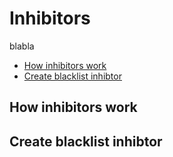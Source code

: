 # Inhibitors

blabla
- [How inhibitors work](#how-inhibitors-work)
- [Create blacklist inhibtor](#create-blacklist-inhibtor)

## How inhibitors work

## Create blacklist inhibtor